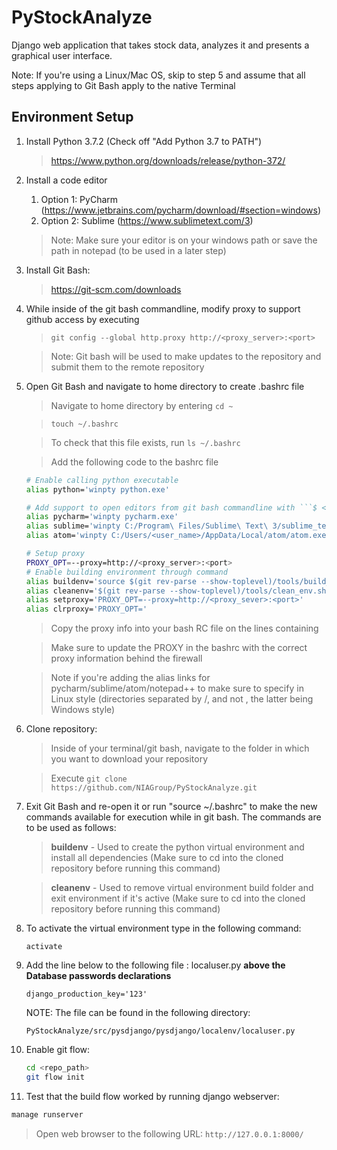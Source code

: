 # PyStockAnalyze
Django web application that takes stock data, analyzes it and presents a graphical user interface.

Note: If you're using a Linux/Mac OS, skip to step 5 and assume that all steps applying to Git Bash apply to the native Terminal

## Environment Setup
1. Install Python 3.7.2 (Check off "Add Python 3.7 to PATH")
   > https://www.python.org/downloads/release/python-372/
2. Install a code editor
   1. Option 1: PyCharm (https://www.jetbrains.com/pycharm/download/#section=windows)
   2. Option 2: Sublime (https://www.sublimetext.com/3)
   > Note: Make sure your editor is on your windows path or save the path in notepad (to be used in a later step)
3. Install Git Bash:
   > https://git-scm.com/downloads
4. While inside of the git bash commandline, modify proxy to support github access by executing
   > ```git config --global http.proxy http://<proxy_server>:<port>```
   
   > Note: Git bash will be used to make updates to the repository and submit them to the remote repository
5. Open Git Bash and navigate to home directory to create .bashrc file
   > Navigate to home directory by entering ```cd ~```
   
   > ```touch ~/.bashrc```
   
   > To check that this file exists, run ```ls ~/.bashrc```

   > Add the following code to the bashrc file
   ```bash
   # Enable calling python executable
   alias python='winpty python.exe'
   
   # Add support to open editors from git bash commandline with ```$ <editor_name> <file>```
   alias pycharm='winpty pycharm.exe'
   alias sublime='winpty C:/Program\ Files/Sublime\ Text\ 3/sublime_text.exe'
   alias atom='winpty C:/Users/<user_name>/AppData/Local/atom/atom.exe'
   
   # Setup proxy
   PROXY_OPT=--proxy=http://<proxy_server>:<port>
   # Enable building environment through command
   alias buildenv='source $(git rev-parse --show-toplevel)/tools/build_env.sh'
   alias cleanenv='$(git rev-parse --show-toplevel)/tools/clean_env.sh'
   alias setproxy='PROXY_OPT=--proxy=http://<proxy_sever>:<port>'
   alias clrproxy='PROXY_OPT='
   ```
   > Copy the proxy info into your bash RC file on the lines containing
   
   > Make sure to update the PROXY in the bashrc with the correct proxy information behind the firewall
   
   > Note if you're adding the alias links for pycharm/sublime/atom/notepad++ to make sure to specify in Linux style (directories separated by /, and not \, the latter being Windows style)

5. Clone repository:
   > Inside of your terminal/git bash, navigate to the folder in which you want to download your repository
   
   > Execute ```git clone https://github.com/NIAGroup/PyStockAnalyze.git```

6. Exit Git Bash and re-open it or run "source ~/.bashrc" to make the new commands available for execution while in git bash. The commands are to be used as follows:
   > **buildenv** - Used to create the python virtual environment and install all dependencies (Make sure to cd into the cloned repository before running this command)

   > **cleanenv** - Used to remove virtual environment build folder and exit environment if it's active (Make sure to cd into the cloned repository before running this command)

7. To activate the virtual environment type in the following command:
   ```
   activate
   ```
8. Add the line below to the following file : localuser.py **above the Database passwords declarations**
   ```
   django_production_key='123'
   ```
   NOTE: The file can be found in the following directory:
   ```
   PyStockAnalyze/src/pysdjango/pysdjango/localenv/localuser.py
   ```
9. Enable git flow:
   ```bash
   cd <repo_path>
   git flow init
   ```

10. Test that the build flow worked by running django webserver:
   ```bash
   manage runserver
   ```
   > Open web browser to the following URL: ```http://127.0.0.1:8000/```

